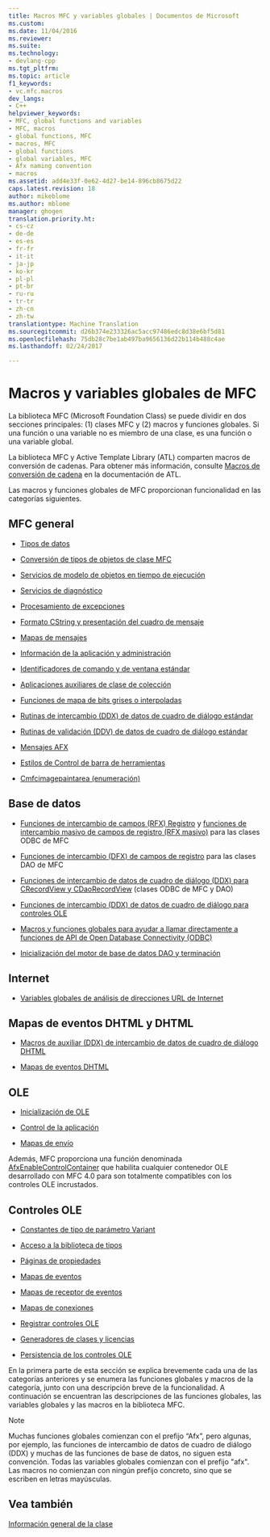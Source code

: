 ```yaml
---
title: Macros MFC y variables globales | Documentos de Microsoft
ms.custom: 
ms.date: 11/04/2016
ms.reviewer: 
ms.suite: 
ms.technology:
- devlang-cpp
ms.tgt_pltfrm: 
ms.topic: article
f1_keywords:
- vc.mfc.macros
dev_langs:
- C++
helpviewer_keywords:
- MFC, global functions and variables
- MFC, macros
- global functions, MFC
- macros, MFC
- global functions
- global variables, MFC
- Afx naming convention
- macros
ms.assetid: add4e33f-0e62-4d27-be14-896cb8675d22
caps.latest.revision: 18
author: mikeblome
ms.author: mblome
manager: ghogen
translation.priority.ht:
- cs-cz
- de-de
- es-es
- fr-fr
- it-it
- ja-jp
- ko-kr
- pl-pl
- pt-br
- ru-ru
- tr-tr
- zh-cn
- zh-tw
translationtype: Machine Translation
ms.sourcegitcommit: d26b374e233326ac5acc97486edc8d38e6bf5d81
ms.openlocfilehash: 75db28c7be1ab497ba9656136d22b114b488c4ae
ms.lasthandoff: 02/24/2017

---
```

# <a name="mfc-macros-and-globals"></a>Macros y variables globales de MFC
La biblioteca MFC (Microsoft Foundation Class) se puede dividir en dos secciones principales: (1) clases MFC y (2) macros y funciones globales. Si una función o una variable no es miembro de una clase, es una función o una variable global.  
  
 La biblioteca MFC y Active Template Library (ATL) comparten macros de conversión de cadenas. Para obtener más información, consulte [Macros de conversión de cadena](../../atl/reference/string-conversion-macros.md) en la documentación de ATL.  
  
 Las macros y funciones globales de MFC proporcionan funcionalidad en las categorías siguientes.  
  
## <a name="general-mfc"></a>MFC general  
  
-   [Tipos de datos](../../mfc/reference/data-types-mfc.md)  
  
-   [Conversión de tipos de objetos de clase MFC](../../mfc/reference/type-casting-of-mfc-class-objects.md)  
  
-   [Servicios de modelo de objetos en tiempo de ejecución](../../mfc/reference/run-time-object-model-services.md)  
  
-   [Servicios de diagnóstico](../../mfc/reference/diagnostic-services.md)  
  
-   [Procesamiento de excepciones](../../mfc/reference/exception-processing.md)  
  
-   [Formato CString y presentación del cuadro de mensaje](../../mfc/reference/cstring-formatting-and-message-box-display.md)  
  
-   [Mapas de mensajes](../../mfc/reference/message-map-macros-mfc.md)  
  
-   [Información de la aplicación y administración](../../mfc/reference/application-information-and-management.md)  
  
-   [Identificadores de comando y de ventana estándar](../../mfc/reference/standard-command-and-window-ids.md)  
  
-   [Aplicaciones auxiliares de clase de colección](../../mfc/reference/collection-class-helpers.md)  
  
-   [Funciones de mapa de bits grises o interpoladas](../../mfc/reference/gray-and-dithered-bitmap-functions.md)  
  
-   [Rutinas de intercambio (DDX) de datos de cuadro de diálogo estándar](../../mfc/reference/standard-dialog-data-exchange-routines.md)  
  
-   [Rutinas de validación (DDV) de datos de cuadro de diálogo estándar](../../mfc/reference/standard-dialog-data-validation-routines.md)  
  
-   [Mensajes AFX](../../mfc/reference/afx-messages.md)  
  
-   [Estilos de Control de barra de herramientas](../../mfc/reference/toolbar-control-styles.md)  
  
-   [Cmfcimagepaintarea (enumeración)](cmfcimagepaintarea-image-edit-mode-enumeration.md)  

  
## <a name="database"></a>Base de datos  
  
-   [Funciones de intercambio de campos (RFX) Registro](../../mfc/reference/record-field-exchange-functions.md) y [funciones de intercambio masivo de campos de registro (RFX masivo)](../../mfc/reference/record-field-exchange-functions.md) para las clases ODBC de MFC  
  
-   [Funciones de intercambio (DFX) de campos de registro](../../mfc/reference/record-field-exchange-functions.md) para las clases DAO de MFC  
  
-   [Funciones de intercambio de datos de cuadro de diálogo (DDX) para CRecordView y CDaoRecordView](../../mfc/reference/dialog-data-exchange-functions-for-crecordview-and-cdaorecordview.md) (clases ODBC de MFC y DAO)  
  
-   [Funciones de intercambio (DDX) de datos de cuadro de diálogo para controles OLE](../../mfc/reference/dialog-data-exchange-functions-for-ole-controls.md)  
  
-   [Macros y funciones globales para ayudar a llamar directamente a funciones de API de Open Database Connectivity (ODBC)](../../mfc/reference/database-macros-and-globals.md)  
  
-   [Inicialización del motor de base de datos DAO y terminación](../../mfc/reference/dao-database-engine-initialization-and-termination.md)  
  
## <a name="internet"></a>Internet  
  
-   [Variables globales de análisis de direcciones URL de Internet](../../mfc/reference/internet-url-parsing-globals.md)  
  
## <a name="dhtml--dhtml-event-maps"></a>Mapas de eventos DHTML y DHTML  
  
-   [Macros de auxiliar (DDX) de intercambio de datos de cuadro de diálogo DHTML](../../mfc/reference/ddx-dhtml-helper-macros.md)  
  
-   [Mapas de eventos DHTML](../../mfc/reference/dhtml-event-maps.md)  
  
## <a name="ole"></a>OLE  
  
-   [Inicialización de OLE](../../mfc/reference/ole-initialization.md)  
  
-   [Control de la aplicación](../../mfc/reference/application-control.md)  
  
-   [Mapas de envío](../../mfc/reference/dispatch-maps.md)  
  
 Además, MFC proporciona una función denominada [AfxEnableControlContainer](http://msdn.microsoft.com/library/7aa0b9d2-5329-4bc3-9d41-856e30fe2c2b) que habilita cualquier contenedor OLE desarrollado con MFC 4.0 para son totalmente compatibles con los controles OLE incrustados.  
  
## <a name="ole-controls"></a>Controles OLE  
  
-   [Constantes de tipo de parámetro Variant](../../mfc/reference/variant-parameter-type-constants.md)  
  
-   [Acceso a la biblioteca de tipos](../../mfc/reference/type-library-access.md)  
  
-   [Páginas de propiedades](../../mfc/reference/property-pages-mfc.md)  
  
-   [Mapas de eventos](../../mfc/reference/event-maps.md)  
  
-   [Mapas de receptor de eventos](../../mfc/reference/event-sink-maps.md)  
  
-   [Mapas de conexiones](../../mfc/reference/connection-maps.md)  
  
-   [Registrar controles OLE](../../mfc/reference/registering-ole-controls.md)  
  
-   [Generadores de clases y licencias](../../mfc/reference/class-factories-and-licensing.md)  
  
-   [Persistencia de los controles OLE](../../mfc/reference/persistence-of-ole-controls.md)  
  
 En la primera parte de esta sección se explica brevemente cada una de las categorías anteriores y se enumera las funciones globales y macros de la categoría, junto con una descripción breve de la funcionalidad. A continuación se encuentran las descripciones de las funciones globales, las variables globales y las macros en la biblioteca MFC.  
  
> [!NOTE]
>  Muchas funciones globales comienzan con el prefijo “Afx”, pero algunas, por ejemplo, las funciones de intercambio de datos de cuadro de diálogo (DDX) y muchas de las funciones de base de datos, no siguen esta convención. Todas las variables globales comienzan con el prefijo "afx". Las macros no comienzan con ningún prefijo concreto, sino que se escriben en letras mayúsculas.  
  
## <a name="see-also"></a>Vea también  
 [Información general de la clase](../../mfc/class-library-overview.md)




